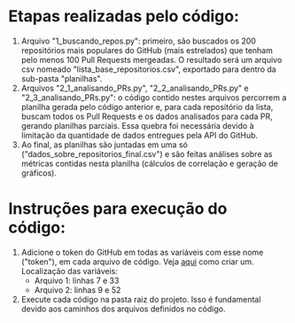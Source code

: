 # Etapas realizadas pelo código:

1. Arquivo "1_buscando_repos.py": primeiro, são buscados os 200 repositórios mais populares do GitHub (mais estrelados) que tenham pelo menos 100 Pull Requests mergeadas. O resultado será um arquivo csv nomeado "lista_base_repositorios.csv", exportado para dentro da sub-pasta "planilhas".
2. Arquivos "2_1_analisando_PRs.py", "2_2_analisando_PRs.py" e "2_3_analisando_PRs.py": o código contido nestes arquivos percorrem a planilha gerada pelo código anterior e, para cada repositório da lista, buscam todos os Pull Requests e os dados analisados para cada PR, gerando planilhas parciais. Essa quebra foi necessária devido à limitação da quantidade de dados entregues pela API do GitHub.
3. Ao final, as planilhas são juntadas em uma só ("dados_sobre_repositorios_final.csv") e são feitas análises sobre as métricas contidas nesta planilha (cálculos de correlação e geração de gráficos).


# Instruções para execução do código:

1. Adicione o token do GitHub em todas as variáveis com esse nome ("token"), em cada arquivo de código. Veja [aqui](https://docs.github.com/pt/enterprise-cloud@latest/authentication/keeping-your-account-and-data-secure/managing-your-personal-access-tokens#como-criar-um-personal-access-token-classic) como criar um. Localização das variáveis:
    * Arquivo 1: linhas 7 e 33
    * Arquivo 2: linhas 9 e 52
2. Execute cada código na pasta raiz do projeto. Isso é fundamental devido aos caminhos dos arquivos definidos no código.